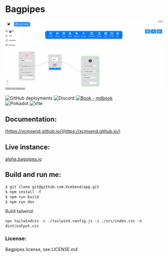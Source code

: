 # Bagpipes 

![](/intro_readme.png)


![GitHub deployments](https://img.shields.io/github/deployments/XcmSend/app-v0.0.1/production?logo=vercel&link=https%3A%2F%2Fapp-v0-0-1.vercel.app)
![Discord](https://img.shields.io/discord/1155878499240914944?logo=discord&link=https%3A%2F%2Fdiscord.gg%2FfJYcgrB2F)
[![Book - mdbook](https://img.shields.io/badge/Book-mdbook-orange?logo=gitbook&logoColor=white&style=flat-square)](https://xcmsend.github.io)    
![Polkadot](https://img.shields.io/badge/polkadot-E6007A?style=for-the-badge&logo=polkadot&logoColor=white)
![Vite ](https://img.shields.io/badge/Vite-B73BFE?style=for-the-badge&logo=vite&logoColor=FFD62E)

## Documentation:   
[https://xcmsend.github.io/](https://xcmsend.github.io/)   

## Live instance:   
[alpha.bagpipes.io](https://alpha.bagpipes.io)  


## Build and run me:    
```shell
$ git clone git@github.com:XcmSend/app.git  
$ npm install -f
$ npm run build
$ npm run dev
```

Build tailwind:

```
npx tailwindcss -c ./tailwind.config.js -i ./src/index.css -o dist/output.css
```

### License: 
Bagpipes license, see LICENSE.md

